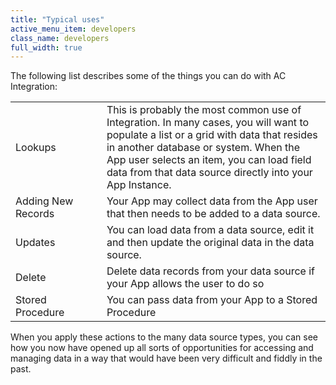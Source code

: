 ```yaml
---
title: "Typical uses"
active_menu_item: developers
class_name: developers
full_width: true
---
```



The following list describes some of the things you can do with AC Integration:

<table>
<tr>
<td width="145">
Lookups

</td>
<td width="15">
</td>
<td width="675">
This is probably the most common use of Integration. In many cases, you will want to populate a list or a grid with data that resides in another database or system. When the App user selects an item, you can load field data from that data source directly into your App Instance.

</td>
</tr>
<tr>
<td width="145">
Adding New Records

</td>
<td width="15">
</td>
<td width="675">
Your App may collect data from the App user that then needs to be added to a data source.

</td>
</tr>
<tr>
<td width="145">
Updates

</td>
<td width="15">
</td>
<td width="675">
You can load data from a data source, edit it and then update the original data in the data source.

</td>
</tr>
<tr>
<td width="145">
Delete

</td>
<td width="15">
</td>
<td width="675">
Delete data records from your data source if your App allows the user to do so

</td>
</tr>
<tr>
<td width="145">
Stored Procedure

</td>
<td width="15">
</td>
<td width="675">
You can pass data from your App to a Stored Procedure

</td>
</tr>
</table>

When you apply these actions to the many data source types, you can see how you now have opened up all sorts of opportunities for accessing and managing data in a way that would have been very difficult and fiddly in the past.

